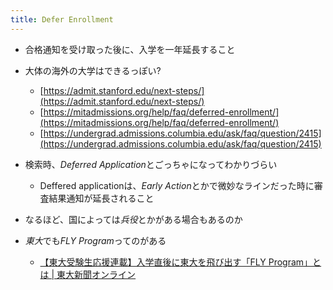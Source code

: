 ```yaml
---
title: Defer Enrollment
---
```


* 合格通知を受け取った後に、入学を一年延長すること

* 大体の海外の大学はできるっぽい?
  
  * [https://admit.stanford.edu/next-steps/](https://admit.stanford.edu/next-steps/)
  * [https://mitadmissions.org/help/faq/deferred-enrollment/](https://mitadmissions.org/help/faq/deferred-enrollment/)
  * [https://undergrad.admissions.columbia.edu/ask/faq/question/2415](https://undergrad.admissions.columbia.edu/ask/faq/question/2415)
* 検索時、*Deferred Application*とごっちゃになってわかりづらい
  
  * Deffered applicationは、*Early Action*とかで微妙なラインだった時に審査結果通知が延長されること
* なるほど、国によっては*兵役*とかがある場合もあるのか

* *東大*でも*FLY Program*ってのがある
  
  * [【東大受験生応援連載】入学直後に東大を飛び出す「FLY Program」とは | 東大新聞オンライン](https://www.todaishimbun.org/jukenseiouen20170307/)
